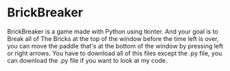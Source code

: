 # BrickBreaker
BrickBreaker is a game made with Python using tkinter. And your goal is to Break all of The Bricks at the top of the window before the time left is over, 
you can move the paddle that's at the bottom of the window by pressing left or right arrows. You have to download all of this files except the .py file, you can download the .py file if you want to look at my code.
